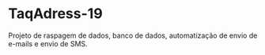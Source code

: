 # TaqAdress-19
 Projeto de raspagem de dados, banco de dados, automatização de envio de e-mails e envio de SMS.
